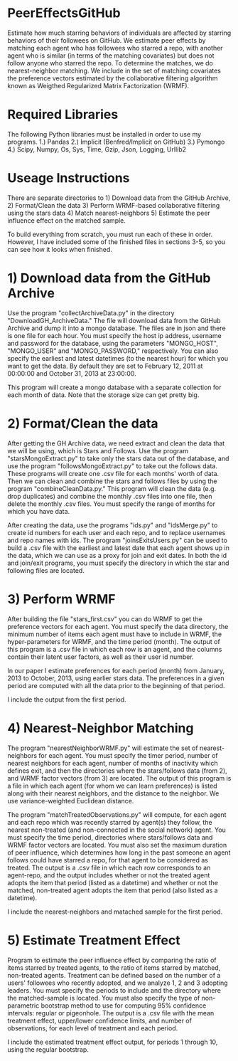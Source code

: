 # PeerEffectsGitHub

Estimate how much starring behaviors of individuals are affected by starring behaviors of their followees on GitHub. We estimate peer effects by matching each agent who has followees who starred a repo, with another agent who is similar (in terms of the matching covariates) but does not follow anyone who starred the repo. To determine the matches, we do nearest-neighbor matching. We include in the set of matching covariates the preference vectors estimated by the collaborative filtering algorithm known as Weigthed Regularized Matrix Factorization (WRMF).

# Required Libraries
The following Python libraries must be installed in order to use my programs.
1.) Pandas
2.) Implicit (Benfred/Implicit on GitHub)
3.) Pymongo
4.) Scipy, Numpy, Os, Sys, Time, Gzip, Json, Logging, Urllib2

# Useage Instructions
There are separate directories to 1) Download data from the GitHub 
Archive, 2) Format/Clean the data 3) Perform WRMF-based collaborative filtering using the stars data 4) Match nearest-neighbors 5) Estimate the peer influence effect on the matched sample.

To build everything from scratch, you must run each of these in order. However, I have included some of the finished files in sections 3-5, so you can see how it looks when finished.

# 1) Download data from the GitHub Archive

Use the program "collectArchiveData.py" in the directory "DownloadGH_ArchiveData." The file will download data from the GitHub Archive and dump it into a mongo database. The files are in json and there is one file for each hour. You must specify the host ip address, username and password for the database, using the parameters "MONGO_HOST", "MONGO_USER" and "MONGO_PASSWORD," respectively. You can also specify the earliest and latest datetimes (to the nearest hour) for which you want to get the data. By default they are set to February 12, 2011 at 00:00:00 and October 31, 2013 at 23:00:00. 

This program will create a mongo database with a separate collection for each month of data. Note that the storage size can get pretty big.

# 2) Format/Clean the data

After getting the GH Archive data, we need extract and clean the data that we will be using, which is Stars and Follows. Use the program "starsMongoExtract.py" to take only the stars data out of the database, and use the program "followsMongoExtract.py" to take out the follows data. These programs will create one .csv file for each months' worth of data. Then we can clean and combine the stars and follows files by using the program "combineCleanData.py." This program will clean the data (e.g. drop duplicates) and combine the monthly .csv files into one file, then delete the monthly .csv files. You must specify the range of months for which you have data.

After creating the data, use the programs "ids.py" and "idsMerge.py" to create id numbers for each user and each repo, and to replace usernames and repo names with ids. The program "joinsExitsUsers.py" can be used to build a .csv file with the earliest and latest date that each agent shows up in the data, which we can use as a proxy for join and exit dates. In both the id and join/exit programs, you must specify the directory in which the star and following files are located.

# 3) Perform WRMF 

After building the file "stars_first.csv" you can do WRMF to get the preference vectors for each agent. You must specify the data directory, the minimum number of items each agent must have to include in WRMF, the hyper-parameters for WRMF, and the time period (month). The output of this program is a .csv file in which each row is an agent, and the columns contain their latent user factors, as well as their user id number. 

In our paper I estimate preferences for each period (month) from January, 2013 to October, 2013, using earlier stars data. The preferences in a given period are computed with all the data prior to the beginning of that period.

I include the output from the first period.

# 4) Nearest-Neighbor Matching

The program "nearestNeighborWRMF.py" will estimate the set of nearest-neighbors for each agent. You must specify the timer period, number of nearest neighbors for each agent, number of months of inactivity which defines exit, and then the directories where the stars/follows data (from 2), and WRMF factor vectors (from 3) are located. The output of this program 
is a file in which each agent (for whom we can learn preferences) is listed along with their nearest neighbors, and the distance to the neighbor. We use variance-weighted Euclidean distance.

The program "matchTreatedObservations.py" will compute, for each agent and each repo which was recently starred by agent(s) they follow, the nearest non-treated (and non-connected in the social network) agent. You must specify the time period, directories where stars/follows data and WRMF factor vectors are located. You must also set the maximum duration of peer influence, which determines how long in the past someone an agent follows could have starred a repo, for that agent to be considered as treated. The output is a .csv file in which each row corresponds to an agent-repo, and the output includes whether or not the treated agent adopts the item that period (listed as a datetime) and whether or not the matched, non-treated agent adopts the item that period (also listed as a datetime).

I include the nearest-neighbors and matached sample for the first period.

# 5) Estimate Treatment Effect

Program to estimate the peer influence effect by comparing the ratio of items starred by treated agents, to the ratio of items starred by matched, non-treated agents. Treatment can be defined based on the number of a users' followees who recently adopted, and we analyze 1, 2 and 3 adopting leaders. You must specify the periods to include and the directory where the matched-sample is located. You must also specify the type of non-parametric bootstrap method to use for computing 95% confidence intervals: regular or pigeonhole. The output is a .csv file with the mean treatment effect, upper/lower confidence limits, and number of observations, for each level of treatment and each period.

I include the estimated treatment effect output, for periods 1 through 10, using the regular bootstrap.
